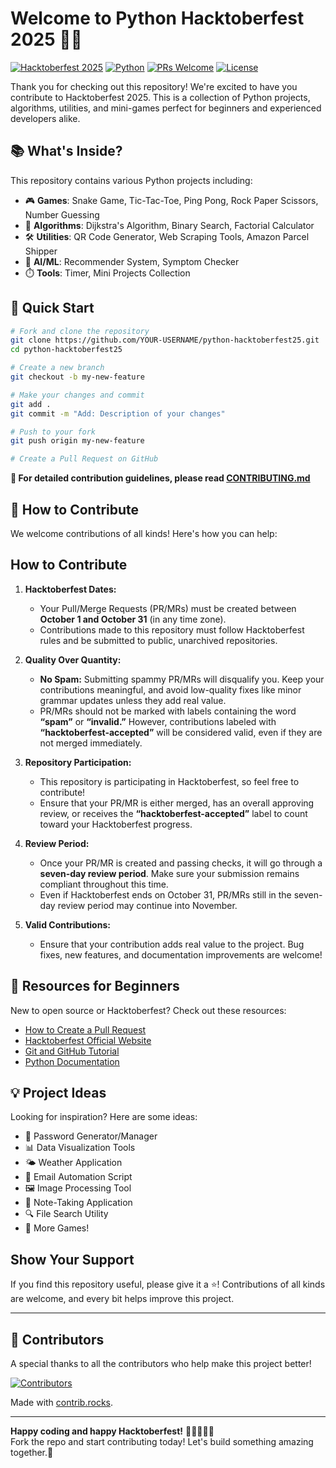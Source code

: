 # Welcome to Python Hacktoberfest 2025 🎃🐍

[![Hacktoberfest 2025](https://img.shields.io/badge/Hacktoberfest-2025-blueviolet.svg)](https://hacktoberfest.com/)
[![Python](https://img.shields.io/badge/Python-3.7+-blue.svg)](https://www.python.org/downloads/)
[![PRs Welcome](https://img.shields.io/badge/PRs-welcome-brightgreen.svg)](CONTRIBUTING.md)
[![License](https://img.shields.io/badge/license-MIT-blue.svg)](LICENSE)

Thank you for checking out this repository! We're excited to have you contribute to Hacktoberfest 2025. This is a collection of Python projects, algorithms, utilities, and mini-games perfect for beginners and experienced developers alike.

## 📚 What's Inside?

This repository contains various Python projects including:

- 🎮 **Games**: Snake Game, Tic-Tac-Toe, Ping Pong, Rock Paper Scissors, Number Guessing
- 🧮 **Algorithms**: Dijkstra's Algorithm, Binary Search, Factorial Calculator
- 🛠️ **Utilities**: QR Code Generator, Web Scraping Tools, Amazon Parcel Shipper
- 🤖 **AI/ML**: Recommender System, Symptom Checker
- ⏱️ **Tools**: Timer, Mini Projects Collection

## 🚀 Quick Start

```bash
# Fork and clone the repository
git clone https://github.com/YOUR-USERNAME/python-hacktoberfest25.git
cd python-hacktoberfest25

# Create a new branch
git checkout -b my-new-feature

# Make your changes and commit
git add .
git commit -m "Add: Description of your changes"

# Push to your fork
git push origin my-new-feature

# Create a Pull Request on GitHub
```

**📖 For detailed contribution guidelines, please read [CONTRIBUTING.md](CONTRIBUTING.md)**

## 🎯 How to Contribute

We welcome contributions of all kinds! Here's how you can help:

## How to Contribute

1. **Hacktoberfest Dates:**
   - Your Pull/Merge Requests (PR/MRs) must be created between **October 1 and October 31** (in any time zone).
   - Contributions made to this repository must follow Hacktoberfest rules and be submitted to public, unarchived repositories.

2. **Quality Over Quantity:**
   - **No Spam:** Submitting spammy PR/MRs will disqualify you. Keep your contributions meaningful, and avoid low-quality fixes like minor grammar updates unless they add real value.
   - PR/MRs should not be marked with labels containing the word **“spam”** or **“invalid.”** However, contributions labeled with **“hacktoberfest-accepted”** will be considered valid, even if they are not merged immediately.

3. **Repository Participation:**
   - This repository is participating in Hacktoberfest, so feel free to contribute!
   - Ensure that your PR/MR is either merged, has an overall approving review, or receives the **“hacktoberfest-accepted”** label to count toward your Hacktoberfest progress.

4. **Review Period:**
   - Once your PR/MR is created and passing checks, it will go through a **seven-day review period**. Make sure your submission remains compliant throughout this time.
   - Even if Hacktoberfest ends on October 31, PR/MRs still in the seven-day review period may continue into November.

5. **Valid Contributions:**
   - Ensure that your contribution adds real value to the project. Bug fixes, new features, and documentation improvements are welcome!

## 📖 Resources for Beginners

New to open source or Hacktoberfest? Check out these resources:

- [How to Create a Pull Request](https://docs.github.com/en/github/collaborating-with-issues-and-pull-requests/creating-a-pull-request)
- [Hacktoberfest Official Website](https://hacktoberfest.com)
- [Git and GitHub Tutorial](https://www.youtube.com/watch?v=RGOj5yH7evk)
- [Python Documentation](https://docs.python.org/3/)

## 💡 Project Ideas

Looking for inspiration? Here are some ideas:

- 🔐 Password Generator/Manager
- 📊 Data Visualization Tools
- 🌤️ Weather Application
- 📧 Email Automation Script
- 🖼️ Image Processing Tool
- 📝 Note-Taking Application
- 🔍 File Search Utility
- 🎲 More Games!

## Show Your Support

If you find this repository useful, please give it a ⭐! Contributions of all kinds are welcome, and every bit helps improve this project.

---

## 🙏 Contributors

A special thanks to all the contributors who help make this project better!

<a href="https://github.com/chetannihith/python-hacktoberfest25/graphs/contributors">
  <img src="https://contrib.rocks/image?repo=chetannihith/python-hacktoberfest25" alt="Contributors" />
</a>

Made with [contrib.rocks](https://contrib.rocks).

---

**Happy coding and happy Hacktoberfest!** 👨‍💻👩‍💻🦥  
Fork the repo and start contributing today! Let's build something amazing together.🚀
